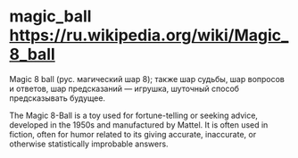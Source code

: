 # magic_ball https://ru.wikipedia.org/wiki/Magic_8_ball

Magic 8 ball (рус. магический шар 8); 
также шар судьбы, шар вопросов и ответов, шар предсказаний — игрушка, шуточный способ предсказывать будущее.

The Magic 8-Ball is a toy used for fortune-telling or seeking advice, developed in the 1950s and manufactured by Mattel. It is often used in fiction, often for humor related to its giving accurate, inaccurate, or otherwise statistically improbable answers.
